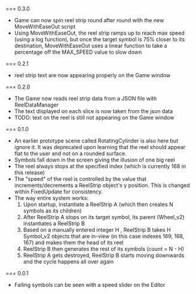 === 0.3.0
- Game can now spin reel strip round after round with the new MoveWithEaseOut script
- Using MoveWithEaseOut, the reel strip ramps up to reach max speed (using a log function), but once the target symbol is 75% closer to its destination, MoveWithEaseOut uses a linear function to take a percentage off the MAX_SPEED value to slow down

=== 0.2.1
- reel strip text are now appearing properly on the Game window

=== 0.2.0
- The Game now reads reel strip data from a JSON file with ReelDataManager
- The text displayed on each slice is now taken from the json data
- TODO: text on the reel is still not appearing on the Game window

=== 0.1.0
- An earlier prototype scene called RotatingCylinder is also here but ignore it. It was deprecated upon learning that the reel should appear flat to the user and not on a rounded surface.
- Symbols fall down in the screen giving the illusion of one big reel
- The reel always stops at the specified index (which is currently 168 in this release)
- The "speed" of the reel is controlled by the value that increments/decrements a ReelStrip object's y position. This is changed within FixedUpdate for consistency.
- The way entire system works:
    1. Upon startup, instantiate a ReelStrip A (which then creates N symbols as its children)
    2. After ReelStrip A stops on its target symbol, its parent (Wheel_v2) instantiates a ReelStrip B
    3. Based on a manually entered integer H , ReelStrip B takes H Symbol_v2 objects that are in-view (in this case indexes 169, 168, 167) and makes them the head of its reel
    4. ReelStrip B then generates the rest of its symbols (count = N - H)
    5. ReelStrip A gets destroyed, ReelStrip B starts moving downwards and the cycle happens all over again

=== 0.0.1
- Falling symbols can be seen with a speed slider on the Editor